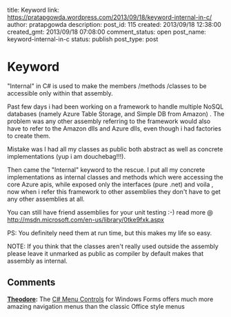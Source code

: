 title: Keyword 
link: https://pratapgowda.wordpress.com/2013/09/18/keyword-internal-in-c/
author: pratapgowda
description: 
post_id: 115
created: 2013/09/18 12:38:00
created_gmt: 2013/09/18 07:08:00
comment_status: open
post_name: keyword-internal-in-c
status: publish
post_type: post

# Keyword 

<p>&quot;Internal&quot; in C# is used to make the members /methods /classes to be accessible only within that assembly. </p>  <p>Past few days i had been working on a framework to handle multiple NoSQL databases (namely Azure Table Storage, and Simple DB from Amazon) . The problem was any other assembly referring to the framework would also have to refer to the Amazon dlls and Azure dlls, even though i had factories to create them. </p>  <p>Mistake was I had all my classes as public both abstract as well as concrete implementations (yup i am douchebag!!!).&#160; </p>  <p>Then came the &quot;Internal&quot; keyword to the rescue. I put all my concrete implementations as internal classes and methods which were accessing the core Azure apis, while exposed only the interfaces (pure .net) and voila , now when i refer this framework to other assemblies they don't have to get any other assemblies at all. </p>  <p>You can still have friend assemblies for your unit testing :-) read more @ <a href="http://msdn.microsoft.com/en-us/library/0tke9fxk.aspx">http://msdn.microsoft.com/en-us/library/0tke9fxk.aspx</a></p>  <p>PS: You definitely need them at run time, but this makes my life so easy. </p>  <p>NOTE: If you think that the classes aren't really used outside the assembly please leave it unmarked as public as compiler by default makes that assembly as internal.</p>

## Comments

**[Theodore](#33 "2013-09-18 15:21:12"):** The [C# Menu Controls](http://www.kettic.com/winforms_ui/menu.shtml) for Windows Forms offers much more amazing navigation menus than the classic Office style menus

